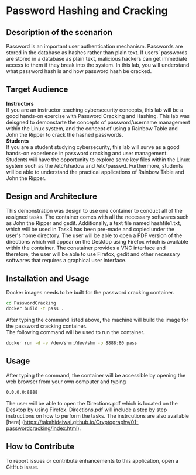 # Password Hashing and Cracking
## Description of the scenarion
Password is an important user authentication mechanism. Passwords are stored in the database as hashes rather than plain text. If users’ passwords are stored in a database as plain text, malicious hackers can get immediate access to them if they break into the system. In this lab, you will understand what password hash is and how password hash be cracked.  
## Target Audience 
**Instructors**  
If you are an instructor teaching cybersecurity concepts, this lab will be a good hands-on exercise with Password Cracking and Hashing. This lab was deisgned to demonstarte the concepts of password/username management within the Linux system, and the concept of using a Rainbow Table and John the Ripper to crack the hashed passwords.   
**Students**   
If you are a student studying cybersecurity, this lab will surve as a good hands-on experience in password cracking and user management. Students will have the opportunity to explore some key files within the Linux system such as the /etc/shadow and /etc/passwd. Furthermore, students will be able to understand the practical applications of Rainbow Table and John the Ripper. 
## Design and Architecture
This demonstration was design to use one container to conduct all of the assigned tasks. The container comes with all the necessary softwares such as John the Ripper and gedit. Additionally, a text file named hashfile1.txt, which will be used in Task3 has been pre-made and copied under the user's home directory. The user will be able to open a PDF version of the directions which will appear on the Desktop using Firefox which is available within the container. The conatainer provides a VNC interface and therefore, the user will be able to use Firefox, gedit and other necessary softwares that requires a graphical user interface. 
## Installation and Usage  
Docker images needs to be built for the password cracking container.
```bash
cd PasswordCracking  
docker build -t pass .
```
After typing the command listed above, the machine will build the image for the password cracking container.   
The following command will be used to run the container.
```bash
docker run -d -v /dev/shm:/dev/shm -p 8888:80 pass
```  
## Usage 
After typing the command, the container will be accessible by opening the web browser from your own computer and typing  
```bash
0.0.0.0:8888
```  
The user will be able to open the Directions.pdf which is located on the Desktop by using Firefox. Directions.pdf will include a step by step instructions on how to perform the tasks. The instrcutions are also available [here] (https://takahideiwai.github.io/Cryptography/01-passwordcracking/index.html). 
## How to Contribute
To report issues or contribute enhancements to this application, open a GitHub issue. 





